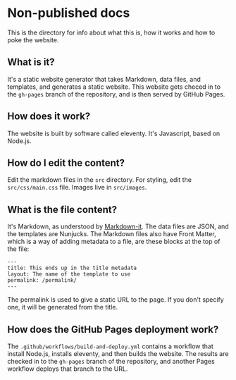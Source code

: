 # Non-published docs

This is the directory for info about what this is, how it works and how to poke the website.

## What is it?
It's a static website generator that takes Markdown, data files, and templates, and generates a static website. This website gets checed in to the `gh-pages` branch of the repository, and is then served by GitHub Pages.

## How does it work?
The website is built by software called eleventy. It's Javascript, based on Node.js.

## How do I edit the content?
Edit the markdown files in the `src` directory. For styling, edit the `src/css/main.css` file. Images live in `src/images`.

## What is the file content?
It's Markdown, as understood by [Markdown-it](https://markdown-it.github.io/). The data files are JSON, and the templates are Nunjucks.
The Markdown files also have Front Matter, which is a way of adding metadata to a file, are these blocks at the top of the file:
```
---
title: This ends up in the title metadata
layout: The name of the template to use
permalink: /permalink/
---
```
The permalink is used to give a static URL to the page. If you don't specify one, it will be generated from the title.

## How does the GitHub Pages deployment work?
The `.github/workflows/build-and-deploy.yml` contains a workflow that install Node.js, installs eleventy, and then builds the website. The results are checked in to the `gh-pages` branch of the repository, and another Pages workflow deploys that branch to the URL.